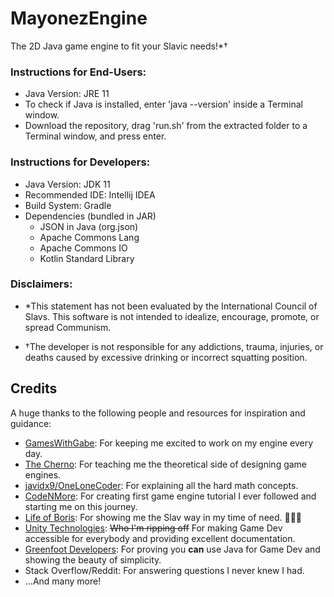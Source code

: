 # MayonezEngine

The 2D Java game engine to fit your Slavic needs!*†

### Instructions for End-Users:

- Java Version: JRE 11
- To check if Java is installed, enter 'java --version' inside a Terminal window.
- Download the repository, drag 'run.sh' from the extracted folder to a Terminal window, and press enter.

### Instructions for Developers:

- Java Version: JDK 11
- Recommended IDE: Intellij IDEA
- Build System: Gradle
- Dependencies (bundled in JAR)
    - JSON in Java (org.json)
    - Apache Commons Lang
    - Apache Commons IO
    - Kotlin Standard Library

### Disclaimers:

- *This statement has not been evaluated by the International Council of Slavs. This software is not intended to
  idealize, encourage, promote, or spread Communism.

- †The developer is not responsible for any addictions, trauma, injuries, or deaths caused by excessive drinking or
  incorrect squatting position.

## Credits

A huge thanks to the following people and resources for inspiration and guidance:

- [GamesWithGabe](https://youtube.com/c/GamesWithGabe): For keeping me excited to work on my engine every day.
- [The Cherno](https://youtube.com/c/TheChernoProject): For teaching me the theoretical side of designing game engines.
- [javidx9/OneLoneCoder](https://www.youtube.com/c/javidx9): For explaining all the hard math concepts.
- [CodeNMore](https://www.youtube.com/playlist?list=PLah6faXAgguMnTBs3JnEJY0shAc18XYQZ): For creating first game engine
  tutorial I ever followed and starting me on this journey.
- [Life of Boris](https://www.youtube.com/c/LifeofBoris/featured): For showing me the Slav way in my time of need.
  🥔🤘🥃
- [Unity Technologies](https://docs.unity3d.com/ScriptReference/): ~~Who I'm ripping off~~ For making Game Dev
  accessible for everybody and providing excellent documentation.
- [Greenfoot Developers](https://www.greenfoot.org/files/javadoc/): For proving you **can** use Java for Game Dev and
  showing the beauty of simplicity.
- Stack Overflow/Reddit: For answering questions I never knew I had.
- …And many more!
